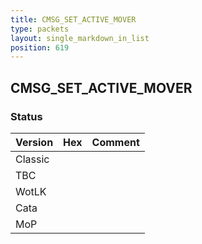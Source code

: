 ```yaml
---
title: CMSG_SET_ACTIVE_MOVER
type: packets
layout: single_markdown_in_list
position: 619
---
```


## CMSG_SET_ACTIVE_MOVER

### Status

Version | Hex | Comment
---------- | ---------- | ---------- 
Classic |  |  
TBC |  |  
WotLK |  |  
Cata |  |  
MoP |  |  